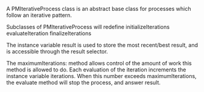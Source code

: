 A PMIterativeProcess class is an abstract base class for processes which follow an iterative pattern. 

Subclasses of PMIterativeProcess will redefine
	initializeIterations
	evaluateIteration
	finalizeIterations

The instance variable result is used to store the most recent/best result, and is accessible through the result selector.

The maximumIterations: method allows control of the amount of work this method is allowed to do. Each evaluation of the iteration increments the instance variable iterations. When this number exceeds maximumIterations, the evaluate method will stop the process, and answer result.
